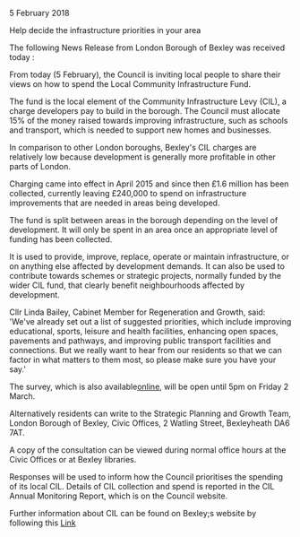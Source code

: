 5 February 2018

Help decide the infrastructure priorities in your area

The following News Release from London Borough of Bexley was received today :

From today (5 February), the Council is inviting local people to share their views on how to spend the Local Community Infrastructure Fund.

The fund is the local element of the Community Infrastructure Levy (CIL), a charge developers pay to build in the borough. The Council must allocate 15% of the money raised towards improving infrastructure, such as schools and transport, which is needed to support new homes and businesses.

In comparison to other London boroughs, Bexley's CIL charges are relatively low because development is generally more profitable in other parts of London.

Charging came into effect in April 2015 and since then £1.6 million has been collected, currently leaving £240,000 to spend on infrastructure improvements that are needed in areas being developed.

The fund is split between areas in the borough depending on the level of development. It will only be spent in an area once an appropriate level of funding has been collected.

It is used to provide, improve, replace, operate or maintain infrastructure, or on anything else affected by development demands. It can also be used to contribute towards schemes or strategic projects, normally funded by the wider CIL fund, that clearly benefit neighbourhoods affected by development.

Cllr Linda Bailey, Cabinet Member for Regeneration and Growth, said: 'We've already set out a list of suggested priorities, which include improving educational, sports, leisure and health facilities, enhancing open spaces, pavements and pathways, and improving public transport facilities and connections. But we really want to hear from our residents so that we can factor in what matters to them most, so please make sure you have your say.'

The survey, which is also available[online](http://www.bexley.gov.uk/communityinfrastructure), will be open until 5pm on Friday 2 March.

Alternatively residents can write to the Strategic Planning and Growth Team, London Borough of Bexley, Civic Offices, 2 Watling Street, Bexleyheath DA6 7AT.

A copy of the consultation can be viewed during normal office hours at the Civic Offices or at Bexley libraries.

Responses will be used to inform how the Council prioritises the spending of its local CIL. Details of CIL collection and spend is reported in the CIL Annual Monitoring Report, which is on the Council website.

Further information about CIL can be found on Bexley;s website by following this [Link](https://www.bexley.gov.uk/services/planning-and-building-control/planning/community-infrastructure-levy-cil)
